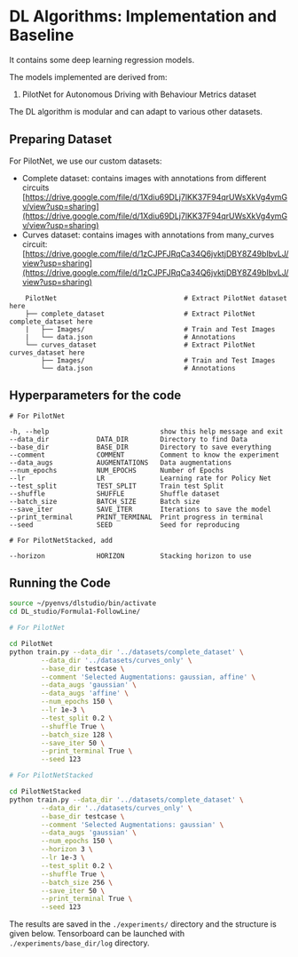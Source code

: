 # DL Algorithms: Implementation and Baseline

It contains some deep learning regression models.

The models implemented are derived from:
1. PilotNet for Autonomous Driving with Behaviour Metrics dataset

The DL algorithm is modular and can adapt to various other datasets. 

## Preparing Dataset

For PilotNet, we use our custom datasets:
- Complete dataset: contains images with annotations from different circuits [https://drive.google.com/file/d/1Xdiu69DLj7lKK37F94qrUWsXkVg4ymGv/view?usp=sharing](https://drive.google.com/file/d/1Xdiu69DLj7lKK37F94qrUWsXkVg4ymGv/view?usp=sharing)
- Curves dataset: contains images with annotations from many_curves circuit: [https://drive.google.com/file/d/1zCJPFJRqCa34Q6jvktjDBY8Z49bIbvLJ/view?usp=sharing](https://drive.google.com/file/d/1zCJPFJRqCa34Q6jvktjDBY8Z49bIbvLJ/view?usp=sharing)

```
    PilotNet                                # Extract PilotNet dataset here
    ├── complete_dataset                    # Extract PilotNet complete_dataset here           
    |   ├── Images/                         # Train and Test Images
    |   └── data.json                       # Annotations
    └── curves_dataset                      # Extract PilotNet curves_dataset here  
        ├── Images/                         # Train and Test Images
        └── data.json                       # Annotations
```

## Hyperparameters for the code

```
# For PilotNet

-h, --help                            show this help message and exit
--data_dir            DATA_DIR        Directory to find Data
--base_dir            BASE_DIR        Directory to save everything
--comment             COMMENT         Comment to know the experiment
--data_augs           AUGMENTATIONS   Data augmentations
--num_epochs          NUM_EPOCHS      Number of Epochs
--lr                  LR              Learning rate for Policy Net
--test_split          TEST_SPLIT      Train test Split
--shuffle             SHUFFLE         Shuffle dataset
--batch_size          BATCH_SIZE      Batch size
--save_iter           SAVE_ITER       Iterations to save the model
--print_terminal      PRINT_TERMINAL  Print progress in terminal
--seed                SEED            Seed for reproducing

# For PilotNetStacked, add

--horizon             HORIZON         Stacking horizon to use

```

## Running the Code

```bash
source ~/pyenvs/dlstudio/bin/activate
cd DL_studio/Formula1-FollowLine/

# For PilotNet

cd PilotNet
python train.py --data_dir '../datasets/complete_dataset' \
	    --data_dir '../datasets/curves_only' \
	    --base_dir testcase \
	    --comment 'Selected Augmentations: gaussian, affine' \
	    --data_augs 'gaussian' \
	    --data_augs 'affine' \
	    --num_epochs 150 \
	    --lr 1e-3 \
	    --test_split 0.2 \
	    --shuffle True \
	    --batch_size 128 \
	    --save_iter 50 \
	    --print_terminal True \
	    --seed 123  

# For PilotNetStacked

cd PilotNetStacked
python train.py --data_dir '../datasets/complete_dataset' \
		--data_dir '../datasets/curves_only' \
		--base_dir testcase \
		--comment 'Selected Augmentations: gaussian' \
		--data_augs 'gaussian' \
		--num_epochs 150 \
		--horizon 3 \
		--lr 1e-3 \
		--test_split 0.2 \
		--shuffle True \
		--batch_size 256 \
		--save_iter 50 \
		--print_terminal True \
		--seed 123
```

The results are saved in the `./experiments/` directory and the structure is given below. 
Tensorboard can be launched with `./experiments/base_dir/log` directory.